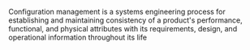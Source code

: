 Configuration management is a systems engineering process for establishing and maintaining consistency of a product's performance, functional, and physical attributes with its requirements, design, and operational information throughout its life
